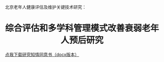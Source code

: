 北京老年人健康评估及维护关键技术研究：
<h1 align="center">综合评估和多学科管理模式改善衰弱老年人预后研究</h1>
</div>

<!--[点我下载研究知情同意书（docx版本）](./老年患者综合评估_观察性_知情同意书.doc)-->
[点我下载研究知情同意书（docx版本）](https://github.com/ukyoi/public_med_docs/blob/master/frailty_2018/老年患者综合评估_观察性_知情同意书.doc?raw=true)